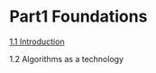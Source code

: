 # Part1 Foundations

[1.1 Introduction](/Part1/Chapter1.md#11-algorithms)

1.2 Algorithms as a technology
